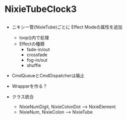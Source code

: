 # NixieTubeClock3

## 

* ニキシー管(NixieTube)ごとに Effect Modeの属性を追加
  - loop()内で処理
  - Effectの種類
    * fade-in/out
    * crossfade
    * fog-in/out
    * shuffle
   
* CmdQueueとCmdDispatcherは廃止
* Wrapperを作る？

* クラス統合
  - NixieNumDigit, NixieColonDot --> NixieElement
  - NixieNum, NixieColon --> NixieTube
